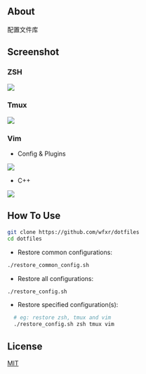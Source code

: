 ## About
配置文件库

## Screenshot

### ZSH

![](http://oodrq1zte.bkt.clouddn.com/2017-04-14-zsh.png)

### Tmux

![](http://oodrq1zte.bkt.clouddn.com/2017-04-14-tmux.png)

### Vim

- Config & Plugins

![](http://oodrq1zte.bkt.clouddn.com/2017-04-14-vim-config.png)

- C++

![](http://oodrq1zte.bkt.clouddn.com/2017-04-14-vim-cpp.png)

## How To Use

``` bash
git clone https://github.com/wfxr/dotfiles
cd dotfiles
```

- Restore common configurations:

``` bash
./restore_common_config.sh
```

- Restore all configurations:

``` bash
./restore_config.sh
```

- Restore specified configuration(s):

``` bash
  # eg: restore zsh, tmux and vim
  ./restore_config.sh zsh tmux vim
```

## License

[MIT](LICENSE.txt)
